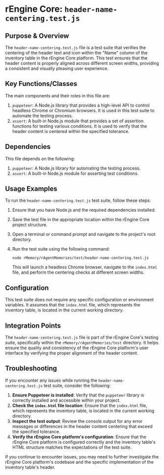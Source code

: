 # rEngine Core: `header-name-centering.test.js`

## Purpose & Overview

The `header-name-centering.test.js` file is a test suite that verifies the centering of the header text and icon within the "Name" column of the inventory table in the rEngine Core platform. This test ensures that the header content is properly aligned across different screen widths, providing a consistent and visually pleasing user experience.

## Key Functions/Classes

The main components and their roles in this file are:

1. `puppeteer`: A Node.js library that provides a high-level API to control headless Chrome or Chromium browsers. It is used in this test suite to automate the testing process.
2. `assert`: A built-in Node.js module that provides a set of assertion functions for testing various conditions. It is used to verify that the header content is centered within the specified tolerance.

## Dependencies

This file depends on the following:

1. `puppeteer`: A Node.js library for automating the testing process.
2. `assert`: A built-in Node.js module for asserting test conditions.

## Usage Examples

To run the `header-name-centering.test.js` test suite, follow these steps:

1. Ensure that you have Node.js and the required dependencies installed.
2. Save the test file in the appropriate location within the rEngine Core project structure.
3. Open a terminal or command prompt and navigate to the project's root directory.
4. Run the test suite using the following command:

   ```
   node rMemory/rAgentMemories/test/header-name-centering.test.js
   ```

   This will launch a headless Chrome browser, navigate to the `index.html` file, and perform the centering checks at different screen widths.

## Configuration

This test suite does not require any specific configuration or environment variables. It assumes that the `index.html` file, which represents the inventory table, is located in the current working directory.

## Integration Points

The `header-name-centering.test.js` file is part of the rEngine Core's testing suite, specifically within the `rMemory/rAgentMemories/test` directory. It helps ensure the quality and consistency of the rEngine Core platform's user interface by verifying the proper alignment of the header content.

## Troubleshooting

If you encounter any issues while running the `header-name-centering.test.js` test suite, consider the following:

1. **Ensure Puppeteer is installed**: Verify that the `puppeteer` library is correctly installed and accessible within your project.
2. **Check the `index.html` file location**: Ensure that the `index.html` file, which represents the inventory table, is located in the current working directory.
3. **Inspect the test output**: Review the console output for any error messages or differences in the header content centering that exceed the specified tolerance.
4. **Verify the rEngine Core platform's configuration**: Ensure that the rEngine Core platform is configured correctly and the inventory table's HTML structure matches the expectations of the test suite.

If you continue to encounter issues, you may need to further investigate the rEngine Core platform's codebase and the specific implementation of the inventory table's header.
